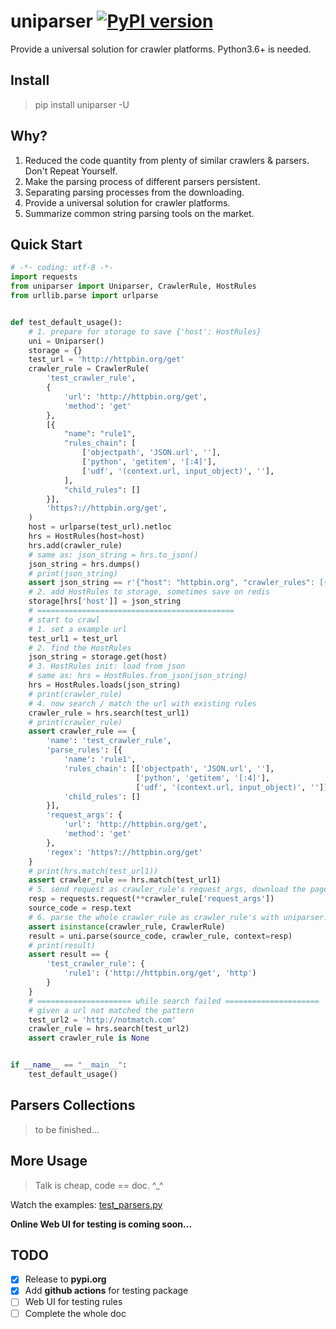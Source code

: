 # uniparser [![PyPI version](https://badge.fury.io/py/uniparser.svg)](https://badge.fury.io/py/uniparser)

Provide a universal solution for crawler platforms. Python3.6+ is needed.

## Install

> pip install uniparser -U

## Why?

1. Reduced the code quantity from plenty of similar crawlers & parsers.  Don't Repeat Yourself.
2. Make the parsing process of different parsers persistent.
3. Separating parsing processes from the downloading.
4. Provide a universal solution for crawler platforms.
5. Summarize common string parsing tools on the market.

## Quick Start

```python
# -*- coding: utf-8 -*-
import requests
from uniparser import Uniparser, CrawlerRule, HostRules
from urllib.parse import urlparse


def test_default_usage():
    # 1. prepare for storage to save {'host': HostRules}
    uni = Uniparser()
    storage = {}
    test_url = 'http://httpbin.org/get'
    crawler_rule = CrawlerRule(
        'test_crawler_rule',
        {
            'url': 'http://httpbin.org/get',
            'method': 'get'
        },
        [{
            "name": "rule1",
            "rules_chain": [
                ['objectpath', 'JSON.url', ''],
                ['python', 'getitem', '[:4]'],
                ['udf', '(context.url, input_object)', ''],
            ],
            "child_rules": []
        }],
        'https?://httpbin.org/get',
    )
    host = urlparse(test_url).netloc
    hrs = HostRules(host=host)
    hrs.add(crawler_rule)
    # same as: json_string = hrs.to_json()
    json_string = hrs.dumps()
    # print(json_string)
    assert json_string == r'{"host": "httpbin.org", "crawler_rules": [{"name": "test_crawler_rule", "parse_rules": [{"name": "rule1", "rules_chain": [["objectpath", "JSON.url", ""], ["python", "getitem", "[:4]"], ["udf", "(context.url, input_object)", ""]], "child_rules": []}], "request_args": {"url": "http://httpbin.org/get", "method": "get"}, "regex": "https?://httpbin.org/get"}]}'
    # 2. add HostRules to storage, sometimes save on redis
    storage[hrs['host']] = json_string
    # ============================================
    # start to crawl
    # 1. set a example url
    test_url1 = test_url
    # 2. find the HostRules
    json_string = storage.get(host)
    # 3. HostRules init: load from json
    # same as: hrs = HostRules.from_json(json_string)
    hrs = HostRules.loads(json_string)
    # print(crawler_rule)
    # 4. now search / match the url with existing rules
    crawler_rule = hrs.search(test_url1)
    # print(crawler_rule)
    assert crawler_rule == {
        'name': 'test_crawler_rule',
        'parse_rules': [{
            'name': 'rule1',
            'rules_chain': [['objectpath', 'JSON.url', ''],
                            ['python', 'getitem', '[:4]'],
                            ['udf', '(context.url, input_object)', '']],
            'child_rules': []
        }],
        'request_args': {
            'url': 'http://httpbin.org/get',
            'method': 'get'
        },
        'regex': 'https?://httpbin.org/get'
    }
    # print(hrs.match(test_url1))
    assert crawler_rule == hrs.match(test_url1)
    # 5. send request as crawler_rule's request_args, download the page source code
    resp = requests.request(**crawler_rule['request_args'])
    source_code = resp.text
    # 6. parse the whole crawler_rule as crawler_rule's with uniparser. set context with resp
    assert isinstance(crawler_rule, CrawlerRule)
    result = uni.parse(source_code, crawler_rule, context=resp)
    # print(result)
    assert result == {
        'test_crawler_rule': {
            'rule1': ('http://httpbin.org/get', 'http')
        }
    }
    # ===================== while search failed =====================
    # given a url not matched the pattern
    test_url2 = 'http://notmatch.com'
    crawler_rule = hrs.search(test_url2)
    assert crawler_rule is None


if __name__ == "__main__":
    test_default_usage()
```

## Parsers Collections

> to be finished...

## More Usage

> Talk is cheap, code == doc.  ^_^

Watch the examples: [test_parsers.py](https://github.com/ClericPy/uniparser/blob/master/test_parsers.py)

**Online Web UI for testing is coming soon...**

<!-- 

## Uniparser Test Console Demo

1. pip install bottle uniparser
2. python webui_bottle.py
3. open browser:  http://127.0.0.1:8080/ 

![1.png](1.png)

![2.png](2.png)

 -->

## TODO

- [x] Release to **pypi.org**
- [x] Add **github actions** for testing package
- [ ] Web UI for testing rules
- [ ] Complete the whole doc
